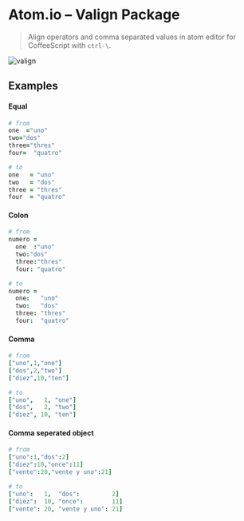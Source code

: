 # Atom.io – Valign Package

> Align operators and comma separated values in atom editor for CoffeeScript with `ctrl-\`.

![valign](https://raw.github.com/chemoish/atom-valign/master/demo.gif)

## Examples

#### Equal

```coffeescript
# from
one  ="uno"
two="dos"
three="thres"
four=  "quatro"

# to
one   = "uno"
two   = "dos"
three = "thres"
four  = "quatro"
```

#### Colon

```coffeescript
# from
numero =
  one  :"uno"
  two:"dos"
  three:"thres"
  four: "quatro"

# to
numero =
  one:   "uno"
  two:   "dos"
  three: "thres"
  four:  "quatro"
```

#### Comma

```coffeescript
# from
["uno",1,"one"]
["dos",2,"two"]
["diez",10,"ten"]

# to
["uno",   1, "one"]
["dos",   2, "two"]
["diez", 10, "ten"]
```

#### Comma seperated object

```coffeescript
# from
["uno":1,"dos":2]
["diez":10,"once":11]
["vente":20,"vente y uno":21]

# to
["uno":   1,  "dos":         2]
["diez":  10, "once":        11]
["vente": 20, "vente y uno": 21]
```

